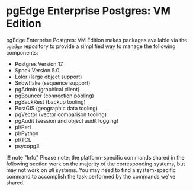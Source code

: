 # pgEdge Enterprise Postgres: VM Edition

pgEdge Enterprise Postgres: VM Edition makes packages available via the `pgedge` repository to provide a simplified way to manage the following components: 

* Postgres Version 17
* Spock Version 5.0
* Lolor (large object support)
* Snowflake (sequence support)
* pgAdmin (graphical client)
* pgBouncer (connection pooling)
* pgBackRest (backup tooling)
* PostGIS (geographic data tooling)
* pgVector (vector comparison tooling)
* pgAudit (session and object audit logging)
* pl/Perl
* pl/Python
* pl/TCL
* psycopg3

!!! note "Info"
    Please note: the platform-specific commands shared in the following 
    section work on the majority of the corresponding systems, but may not 
    work on *all* systems.  You may need to find a system-specific command to 
    accomplish the task performed by the commands we've shared.




